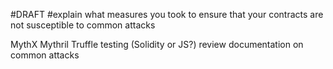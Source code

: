 #DRAFT
#explain what measures you took to ensure that your contracts are not susceptible to common attacks

MythX
Mythril
Truffle testing (Solidity or JS?)
review documentation on common attacks